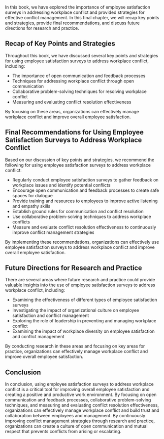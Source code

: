 
In this book, we have explored the importance of employee satisfaction surveys in addressing workplace conflict and provided strategies for effective conflict management. In this final chapter, we will recap key points and strategies, provide final recommendations, and discuss future directions for research and practice.

Recap of Key Points and Strategies
----------------------------------

Throughout this book, we have discussed several key points and strategies for using employee satisfaction surveys to address workplace conflict, including:

* The importance of open communication and feedback processes
* Techniques for addressing workplace conflict through open communication
* Collaborative problem-solving techniques for resolving workplace conflict
* Measuring and evaluating conflict resolution effectiveness

By focusing on these areas, organizations can effectively manage workplace conflict and improve overall employee satisfaction.

Final Recommendations for Using Employee Satisfaction Surveys to Address Workplace Conflict
-------------------------------------------------------------------------------------------

Based on our discussion of key points and strategies, we recommend the following for using employee satisfaction surveys to address workplace conflict:

* Regularly conduct employee satisfaction surveys to gather feedback on workplace issues and identify potential conflicts
* Encourage open communication and feedback processes to create safe spaces for dialogue
* Provide training and resources to employees to improve active listening and empathy skills
* Establish ground rules for communication and conflict resolution
* Use collaborative problem-solving techniques to address workplace conflicts
* Measure and evaluate conflict resolution effectiveness to continuously improve conflict management strategies

By implementing these recommendations, organizations can effectively use employee satisfaction surveys to address workplace conflict and improve overall employee satisfaction.

Future Directions for Research and Practice
-------------------------------------------

There are several areas where future research and practice could provide valuable insights into the use of employee satisfaction surveys to address workplace conflict, including:

* Examining the effectiveness of different types of employee satisfaction surveys
* Investigating the impact of organizational culture on employee satisfaction and conflict management
* Exploring the role of leadership in preventing and managing workplace conflict
* Examining the impact of workplace diversity on employee satisfaction and conflict management

By conducting research in these areas and focusing on key areas for practice, organizations can effectively manage workplace conflict and improve overall employee satisfaction.

Conclusion
----------

In conclusion, using employee satisfaction surveys to address workplace conflict is a critical tool for improving overall employee satisfaction and creating a positive and productive work environment. By focusing on open communication and feedback processes, collaborative problem-solving techniques, and measuring and evaluating conflict resolution effectiveness, organizations can effectively manage workplace conflict and build trust and collaboration between employees and management. By continuously improving conflict management strategies through research and practice, organizations can create a culture of open communication and mutual respect that prevents conflicts from arising or escalating.
